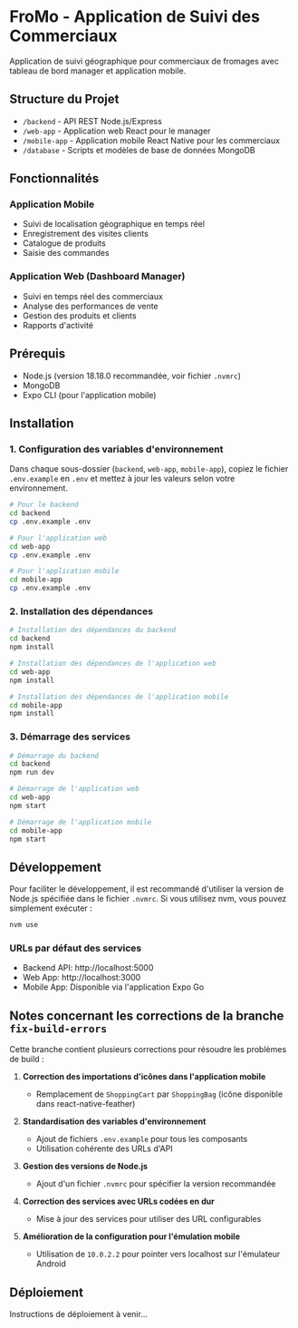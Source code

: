 # FroMo - Application de Suivi des Commerciaux

Application de suivi géographique pour commerciaux de fromages avec tableau de bord manager et application mobile.

## Structure du Projet

- `/backend` - API REST Node.js/Express
- `/web-app` - Application web React pour le manager
- `/mobile-app` - Application mobile React Native pour les commerciaux
- `/database` - Scripts et modèles de base de données MongoDB

## Fonctionnalités

### Application Mobile
- Suivi de localisation géographique en temps réel
- Enregistrement des visites clients
- Catalogue de produits
- Saisie des commandes

### Application Web (Dashboard Manager)
- Suivi en temps réel des commerciaux
- Analyse des performances de vente
- Gestion des produits et clients
- Rapports d'activité

## Prérequis

- Node.js (version 18.18.0 recommandée, voir fichier `.nvmrc`)
- MongoDB
- Expo CLI (pour l'application mobile)

## Installation

### 1. Configuration des variables d'environnement

Dans chaque sous-dossier (`backend`, `web-app`, `mobile-app`), copiez le fichier `.env.example` en `.env` et mettez à jour les valeurs selon votre environnement.

```bash
# Pour le backend
cd backend
cp .env.example .env

# Pour l'application web
cd web-app
cp .env.example .env

# Pour l'application mobile
cd mobile-app
cp .env.example .env
```

### 2. Installation des dépendances

```bash
# Installation des dépendances du backend
cd backend
npm install

# Installation des dépendances de l'application web
cd web-app
npm install

# Installation des dépendances de l'application mobile
cd mobile-app
npm install
```

### 3. Démarrage des services

```bash
# Démarrage du backend
cd backend
npm run dev

# Démarrage de l'application web
cd web-app
npm start

# Démarrage de l'application mobile
cd mobile-app
npm start
```

## Développement

Pour faciliter le développement, il est recommandé d'utiliser la version de Node.js spécifiée dans le fichier `.nvmrc`. Si vous utilisez nvm, vous pouvez simplement exécuter :

```bash
nvm use
```

### URLs par défaut des services

- Backend API: http://localhost:5000
- Web App: http://localhost:3000
- Mobile App: Disponible via l'application Expo Go

## Notes concernant les corrections de la branche `fix-build-errors`

Cette branche contient plusieurs corrections pour résoudre les problèmes de build :

1. **Correction des importations d'icônes dans l'application mobile**
   - Remplacement de `ShoppingCart` par `ShoppingBag` (icône disponible dans react-native-feather)

2. **Standardisation des variables d'environnement**
   - Ajout de fichiers `.env.example` pour tous les composants
   - Utilisation cohérente des URLs d'API

3. **Gestion des versions de Node.js**
   - Ajout d'un fichier `.nvmrc` pour spécifier la version recommandée

4. **Correction des services avec URLs codées en dur**
   - Mise à jour des services pour utiliser des URL configurables

5. **Amélioration de la configuration pour l'émulation mobile**
   - Utilisation de `10.0.2.2` pour pointer vers localhost sur l'émulateur Android

## Déploiement

Instructions de déploiement à venir...
